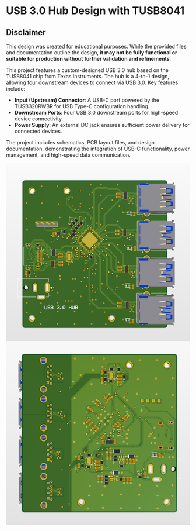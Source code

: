 # USB 3.0 Hub Design with TUSB8041

## Disclaimer
This design was created for educational purposes. While the provided files and documentation outline the design, **it may not be fully functional or suitable for production without further validation and refinements**.

This project features a custom-designed USB 3.0 hub based on the TUSB8041 chip from Texas Instruments. The hub is a 4-to-1 design, allowing four downstream devices to connect via USB 3.0. Key features include:

* **Input (Upstream) Connector**: A USB-C port powered by the TUSB320RWBR for USB Type-C configuration handling.
* **Downstream Ports**: Four USB 3.0 downstream ports for high-speed device connectivity.
* **Power Supply**: An external DC jack ensures sufficient power delivery for connected devices.

The project includes schematics, PCB layout files, and design documentation, demonstrating the integration of USB-C functionality, power management, and high-speed data communication.

<div align="center">
  <img src="SlikeUsbHub/Screenshot_2.png" alt="photo1">
</div>
<div align="center">
  <img src="SlikeUsbHub/Screenshot_3.png" alt="photo1">
</div>


